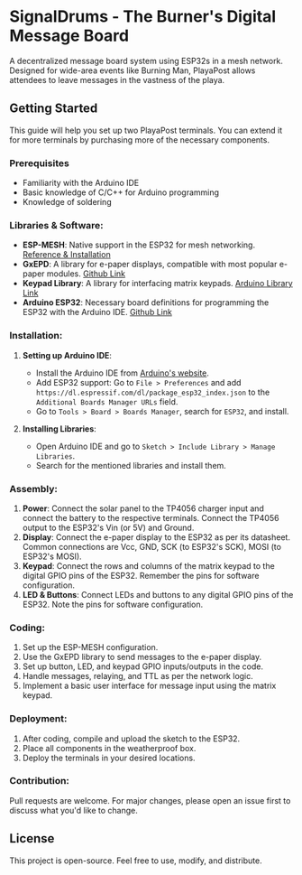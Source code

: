 # SignalDrums - The Burner's Digital Message Board

A decentralized message board system using ESP32s in a mesh network. Designed for wide-area events like Burning Man, PlayaPost allows attendees to leave messages in the vastness of the playa.

## Getting Started

This guide will help you set up two PlayaPost terminals. You can extend it for more terminals by purchasing more of the necessary components.

### Prerequisites

- Familiarity with the Arduino IDE
- Basic knowledge of C/C++ for Arduino programming
- Knowledge of soldering

### Libraries & Software:

- **ESP-MESH**: Native support in the ESP32 for mesh networking. [Reference & Installation](https://docs.espressif.com/projects/esp-idf/en/latest/esp32/api-guides/mesh.html)
- **GxEPD**: A library for e-paper displays, compatible with most popular e-paper modules. [Github Link](https://github.com/ZinggJM/GxEPD)
- **Keypad Library**: A library for interfacing matrix keypads. [Arduino Library Link](https://playground.arduino.cc/Code/Keypad/)
- **Arduino ESP32**: Necessary board definitions for programming the ESP32 with the Arduino IDE. [Github Link](https://github.com/espressif/arduino-esp32)

### Installation:

1. **Setting up Arduino IDE**: 
   - Install the Arduino IDE from [Arduino's website](https://www.arduino.cc/en/software).
   - Add ESP32 support: Go to `File > Preferences` and add `https://dl.espressif.com/dl/package_esp32_index.json` to the `Additional Boards Manager URLs` field.
   - Go to `Tools > Board > Boards Manager`, search for `ESP32`, and install.

2. **Installing Libraries**:
   - Open Arduino IDE and go to `Sketch > Include Library > Manage Libraries`.
   - Search for the mentioned libraries and install them.

### Assembly:

1. **Power**: Connect the solar panel to the TP4056 charger input and connect the battery to the respective terminals. Connect the TP4056 output to the ESP32's Vin (or 5V) and Ground.
2. **Display**: Connect the e-paper display to the ESP32 as per its datasheet. Common connections are Vcc, GND, SCK (to ESP32's SCK), MOSI (to ESP32's MOSI).
3. **Keypad**: Connect the rows and columns of the matrix keypad to the digital GPIO pins of the ESP32. Remember the pins for software configuration.
4. **LED & Buttons**: Connect LEDs and buttons to any digital GPIO pins of the ESP32. Note the pins for software configuration.

### Coding:

1. Set up the ESP-MESH configuration.
2. Use the GxEPD library to send messages to the e-paper display.
3. Set up button, LED, and keypad GPIO inputs/outputs in the code.
4. Handle messages, relaying, and TTL as per the network logic.
5. Implement a basic user interface for message input using the matrix keypad.

### Deployment:

1. After coding, compile and upload the sketch to the ESP32.
2. Place all components in the weatherproof box.
3. Deploy the terminals in your desired locations.

### Contribution:

Pull requests are welcome. For major changes, please open an issue first to discuss what you'd like to change.

## License

This project is open-source. Feel free to use, modify, and distribute.
